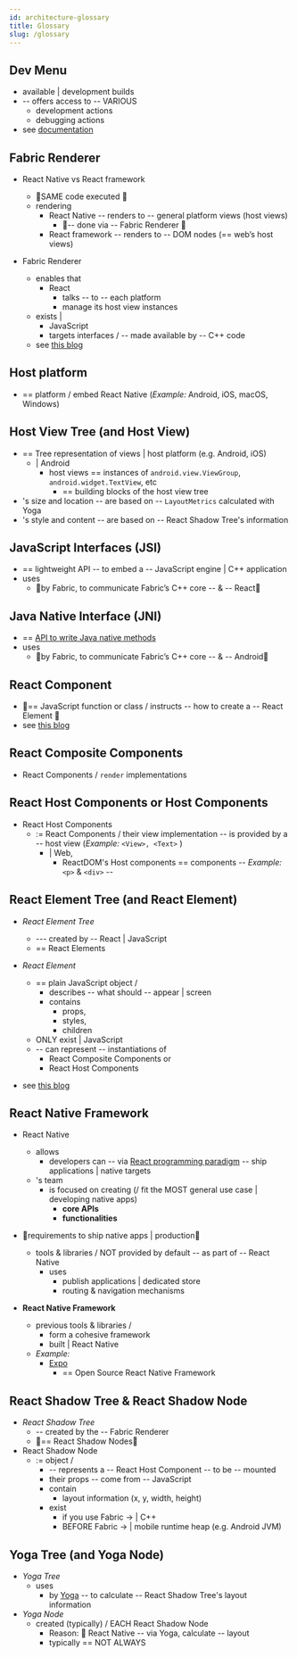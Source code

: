 ```yaml
---
id: architecture-glossary
title: Glossary
slug: /glossary
---
```


## Dev Menu

* available | development builds
* -- offers access to -- VARIOUS
  * development actions
  * debugging actions
* see [documentation](/docs/debugging.md)

## Fabric Renderer

* React Native vs React framework
  * 👀SAME code executed 👀
  * rendering
    * React Native -- renders to -- general platform views (host views)
      * 👀-- done via -- Fabric Renderer 👀
    * React framework -- renders to -- DOM nodes (== web’s host views)
 
* Fabric Renderer
  * enables that
    * React
      * talks -- to -- each platform
      * manage its host view instances 
  * exists |
    * JavaScript
    * targets interfaces / -- made available by -- C++ code
  * see [this blog](https://overreacted.io/react-as-a-ui-runtime/#renderers)

## Host platform

* == platform / embed React Native (_Example:_ Android, iOS, macOS, Windows)

## Host View Tree (and Host View)

* == Tree representation of views | host platform (e.g. Android, iOS)
  * | Android
    * host views == instances of `android.view.ViewGroup`, `android.widget.TextView`, etc
      * == building blocks of the host view tree 
* 's size and location -- are based on -- `LayoutMetrics` calculated with Yoga
* 's style and content -- are based on -- React Shadow Tree's information

## JavaScript Interfaces (JSI)

* == lightweight API -- to embed a -- JavaScript engine | C++ application 
* uses
  * 👀by Fabric, to communicate Fabric’s C++ core -- & -- React👀

## Java Native Interface (JNI)

* == [API to write Java native methods](https://docs.oracle.com/javase/8/docs/technotes/guides/jni/)
* uses
  * 👀by Fabric, to communicate Fabric’s C++ core -- & -- Android👀

## React Component

* 👀== JavaScript function or class / instructs -- how to create a -- React Element 👀 
* see [this blog](https://reactjs.org/blog/2015/12/18/react-components-elements-and-instances.html)

## React Composite Components

* React Components / `render` implementations

## React Host Components or Host Components

* React Host Components
  * := React Components / their view implementation -- is provided by a -- host view (_Example:_ `<View>, <Text>` )
    * | Web, 
      * ReactDOM's Host components == components -- _Example:_ `<p>` & `<div>` --

## React Element Tree (and React Element)

* _React Element Tree_
  * --- created by -- React | JavaScript
  * == React Elements

* _React Element_
  * == plain JavaScript object / 
    * describes -- what should -- appear | screen 
    * contains
      * props,
      * styles,
      * children
  * ONLY exist | JavaScript
  * -- can represent -- instantiations of
    * React Composite Components or
    * React Host Components
* see [this blog](https://reactjs.org/blog/2015/12/18/react-components-elements-and-instances.html)

## React Native Framework

* React Native
  * allows
    * developers can -- via [React programming paradigm](https://react.dev/learn/thinking-in-react) -- ship applications | native targets
  * 's team
    * is focused on creating (/ fit the MOST general use case | developing native apps)
      * **core APIs**
      * **functionalities** 

* 👀requirements to ship native apps | production👀
  * tools & libraries / NOT provided by default -- as part of -- React Native
    * uses
      * publish applications | dedicated store
      * routing & navigation mechanisms

* **React Native Framework**
  * previous tools & libraries /
    * form a cohesive framework
    * built | React Native
  * _Example:_
    * [Expo](https://expo.dev/)
      * == Open Source React Native Framework 

## React Shadow Tree & React Shadow Node

* _React Shadow Tree_
  * -- created by the -- Fabric Renderer
  * 👀== React Shadow Nodes👀
* React Shadow Node 
  * := object / 
    * -- represents a -- React Host Component -- to be -- mounted
    * their props -- come from -- JavaScript
    * contain
      * layout information (x, y, width, height)
    * exist
      * if you use Fabric -> | C++
      * BEFORE Fabric -> | mobile runtime heap (e.g. Android JVM)

## Yoga Tree (and Yoga Node)

* _Yoga Tree_
  * uses
    * by [Yoga](https://www.yogalayout.dev/) -- to calculate -- React Shadow Tree's layout information 
* _Yoga Node_
  * created (typically) / EACH React Shadow Node
    * Reason: 🧠 React Native -- via Yoga, calculate -- layout
    * typically == NOT ALWAYS
